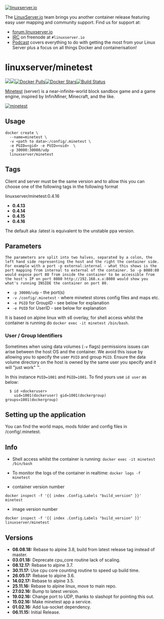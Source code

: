 [linuxserverurl]: https://linuxserver.io
[forumurl]: https://forum.linuxserver.io
[ircurl]: https://www.linuxserver.io/irc/
[podcasturl]: https://www.linuxserver.io/podcast/
[appurl]: http://www.minetest.net/
[hub]: https://hub.docker.com/r/linuxserver/minetest/

[![linuxserver.io](https://raw.githubusercontent.com/linuxserver/docker-templates/master/linuxserver.io/img/linuxserver_medium.png)][linuxserverurl]

The [LinuxServer.io][linuxserverurl] team brings you another container release featuring easy user mapping and community support. Find us for support at:
* [forum.linuxserver.io][forumurl]
* [IRC][ircurl] on freenode at `#linuxserver.io`
* [Podcast][podcasturl] covers everything to do with getting the most from your Linux Server plus a focus on all things Docker and containerisation!

# linuxserver/minetest
[![](https://images.microbadger.com/badges/version/linuxserver/minetest.svg)](https://microbadger.com/images/linuxserver/minetest "Get your own version badge on microbadger.com")[![](https://images.microbadger.com/badges/image/linuxserver/minetest.svg)](https://microbadger.com/images/linuxserver/minetest "Get your own image badge on microbadger.com")[![Docker Pulls](https://img.shields.io/docker/pulls/linuxserver/minetest.svg)][hub][![Docker Stars](https://img.shields.io/docker/stars/linuxserver/minetest.svg)][hub][![Build Status](https://ci.linuxserver.io/buildStatus/icon?job=Docker-Builders/x86-64/x86-64-minetest)](https://ci.linuxserver.io/job/Docker-Builders/job/x86-64/job/x86-64-minetest/)

[Minetest][appurl] (server) is a near-infinite-world block sandbox game and a game engine, inspired by InfiniMiner, Minecraft, and the like.

[![minetest](https://raw.githubusercontent.com/linuxserver/beta-templates/master/lsiodev/img/minetest-icon.png)][appurl]

## Usage

```
docker create \
  --name=minetest \
  -v <path to data>:/config/.minetest \
  -e PGID=<gid> -e PUID=<uid>  \
  -p 30000:30000/udp
  linuxserver/minetest
```

## Tags
Client and server must be the same version and to allow this you can choose one of the following tags in the following format

linuxserver/minetest:0.4.16

+ **0.4.13**
+ **0.4.14**
+ **0.4.15**
+ **0.4.16**

The default aka :latest is equivalent to the unstable ppa version.


## Parameters

`The parameters are split into two halves, separated by a colon, the left hand side representing the host and the right the container side. 
For example with a port -p external:internal - what this shows is the port mapping from internal to external of the container.
So -p 8080:80 would expose port 80 from inside the container to be accessible from the host's IP on port 8080
http://192.168.x.x:8080 would show you what's running INSIDE the container on port 80.`



* `-p 30000/udp` - the port(s)
* `-v /config/.minetest` - where minetest stores config files and maps etc.
* `-e PGID` for GroupID - see below for explanation
* `-e PUID` for UserID - see below for explanation

It is based on alpine linux with s6 overlay, for shell access whilst the container is running do `docker exec -it minetest /bin/bash`.

### User / Group Identifiers

Sometimes when using data volumes (`-v` flags) permissions issues can arise between the host OS and the container. We avoid this issue by allowing you to specify the user `PUID` and group `PGID`. Ensure the data volume directory on the host is owned by the same user you specify and it will "just work" ™.

In this instance `PUID=1001` and `PGID=1001`. To find yours use `id user` as below:

```
  $ id <dockeruser>
    uid=1001(dockeruser) gid=1001(dockergroup) groups=1001(dockergroup)
```

## Setting up the application

You can find the world maps, mods folder and config files in /config/.minetest.

## Info

* Shell access whilst the container is running: `docker exec -it minetest /bin/bash`
* To monitor the logs of the container in realtime: `docker logs -f minetest`

* container version number 

`docker inspect -f '{{ index .Config.Labels "build_version" }}' minetest`

* image version number

`docker inspect -f '{{ index .Config.Labels "build_version" }}' linuxserver/minetest`

## Versions

+ **08.08.18:** Rebase to alpine 3.8, build from latest release tag instead of master.
+ **03.01.18:** Deprecate cpu_core routine lack of scaling.
+ **08.12.17:** Rebase to alpine 3.7.
+ **30.11.17:** Use cpu core counting routine to speed up build time.
+ **26.05.17:** Rebase to alpine 3.6.
+ **14.02.17:** Rebase to alpine 3.5.
+ **25.11.16:** Rebase to alpine linux, move to main repo.
+ **27.02.16:** Bump to latest version.
+ **19.02.16:** Change port to UDP, thanks to slashopt for pointing this out.
+ **15.02.16:** Make minetest app a service.
+ **01.02.16:** Add lua-socket dependency.
+ **06.11.15:** Initial Release. 
